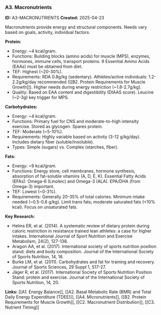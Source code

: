 ### A3. Macronutrients
**ID:** A3-MACRONUTRIENTS
**Created:** 2025-04-23

Macronutrients provide energy and structural components. Needs vary based on goals, activity, individual factors.

**Protein:**
- Energy: ~4 kcal/gram.
- Functions: Building blocks (amino acids) for muscle (MPS), enzymes, hormones, immune cells, transport proteins. 9 Essential Amino Acids (EAAs) must be obtained from diet.
- TEF: Highest (~20-30%).
- Requirements: RDA 0.8g/kg (sedentary). Athletes/active individuals: 1.2-2.2g/kg/day recommended ([[B2. Protein Requirements for Muscle Growth]]). Higher needs during energy restriction (~1.8-2.7g/kg).
- Quality: Based on EAA content and digestibility (DIAAS score). Leucine (~2-3g) key trigger for MPS.

**Carbohydrates:**
- Energy: ~4 kcal/gram.
- Functions: Primary fuel for CNS and moderate-to-high intensity exercise. Stored as glycogen. Spares protein.
- TEF: Moderate (~5-10%).
- Requirements: Highly variable based on activity (3-12 g/kg/day). Includes dietary fiber (soluble/insoluble).
- Types: Simple (sugars) vs. Complex (starches, fiber).

**Fats:**
- Energy: ~9 kcal/gram.
- Functions: Energy store, cell membranes, hormone synthesis, absorption of fat-soluble vitamins (A, D, E, K). Essential Fatty Acids (EFAs): Omega-6 (Linoleic) and Omega-3 (ALA). EPA/DHA (from Omega-3) important.
- TEF: Lowest (~0-3%).
- Requirements: Generally 20-35% of total calories. Minimum intake needed (~0.5-0.6 g/kg). Limit trans fats; moderate saturated fats (<10% kcal). Focus on unsaturated fats.

**Key Research:**
- Helms ER, et al. (2014). A systematic review of dietary protein during caloric restriction in resistance trained lean athletes: a case for higher intakes. International Journal of Sport Nutrition and Exercise Metabolism, 24(2), 127-138.
- Aragon AA, et al. (2017). International society of sports nutrition position stand: diets and body composition. Journal of the International Society of Sports Nutrition, 14, 16.
- Burke LM, et al. (2011). Carbohydrates and fat for training and recovery. Journal of Sports Sciences, 29 Suppl 1, S17-27.
- Jäger R, et al. (2017). International Society of Sports Nutrition Position Stand: protein and exercise. Journal of the International Society of Sports Nutrition, 14, 20.

**Links:** [[A1. Energy Balance]], [[A2. Basal Metabolic Rate (BMR) and Total Daily Energy Expenditure (TDEE)]], [[A4. Micronutrients]], [[B2. Protein Requirements for Muscle Growth]], [[C2. Macronutrient Distribution]], [[C3. Nutrient Timing]]
